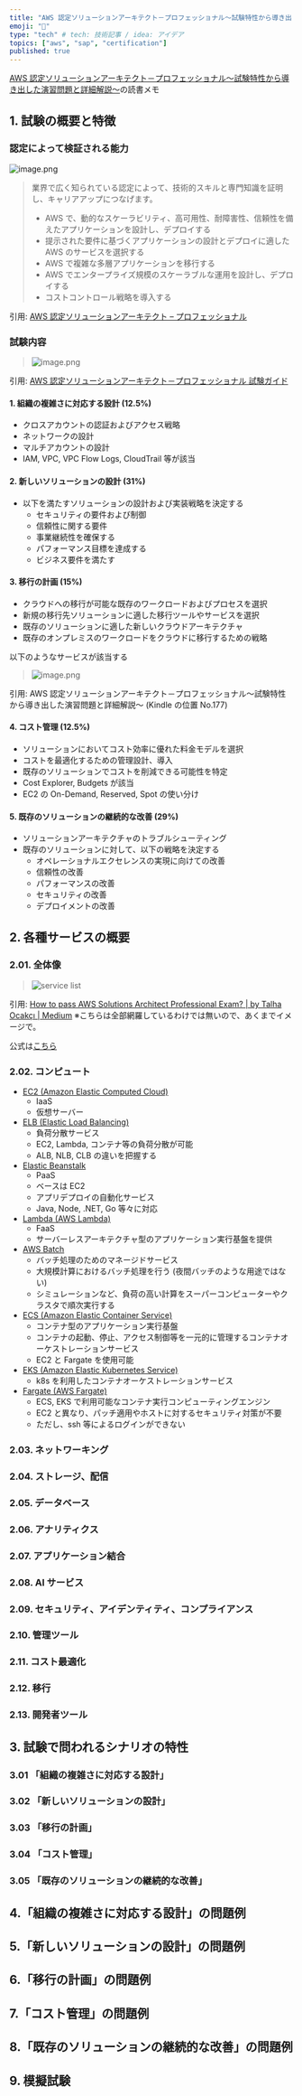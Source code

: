 ```yaml
---
title: "AWS 認定ソリューションアーキテクト－プロフェッショナル～試験特性から導き出した演習問題と詳細解説～ 読書メモ"
emoji: "💯"
type: "tech" # tech: 技術記事 / idea: アイデア
topics: ["aws", "sap", "certification"]
published: true
---
```


[AWS 認定ソリューションアーキテクト－プロフェッショナル～試験特性から導き出した演習問題と詳細解説～](https://www.amazon.co.jp/dp/B08F9CQ6LT/ref=cm_sw_em_r_mt_dp_S04TBK0WJSEYK3CXGMQ3)の読書メモ

## 1. 試験の概要と特徴

### 認定によって検証される能力

![image.png](https://qiita-image-store.s3.ap-northeast-1.amazonaws.com/0/110860/47642b6e-1ef1-016f-c426-638d2059f266.png)

> 業界で広く知られている認定によって、技術的スキルと専門知識を証明し、キャリアアップにつなげます。
>
> - AWS で、動的なスケーラビリティ、高可用性、耐障害性、信頼性を備えたアプリケーションを設計し、デプロイする
> - 提示された要件に基づくアプリケーションの設計とデプロイに適した AWS のサービスを選択する
> - AWS で複雑な多層アプリケーションを移行する
> - AWS でエンタープライズ規模のスケーラブルな運用を設計し、デプロイする
> - コストコントロール戦略を導入する

引用: [AWS 認定ソリューションアーキテクト – プロフェッショナル](https://aws.amazon.com/jp/certification/certified-solutions-architect-professional/)

### 試験内容

> ![image.png](https://qiita-image-store.s3.ap-northeast-1.amazonaws.com/0/110860/1d9e143d-6514-1e8e-24e0-2626b776408f.png)

引用: [AWS 認定ソリューションアーキテクト－プロフェッショナル 試験ガイド](https://d1.awsstatic.com/ja_JP/training-and-certification/docs-sa-pro/AWS-Certified-Solutions-Architect-Professional_Exam-Guide.pdf)

#### 1. 組織の複雑さに対応する設計 (12.5%)

- クロスアカウントの認証およびアクセス戦略
- ネットワークの設計
- マルチアカウントの設計
- IAM, VPC, VPC Flow Logs, CloudTrail 等が該当

#### 2. 新しいソリューションの設計 (31%)

- 以下を満たすソリューションの設計および実装戦略を決定する
  - セキュリティの要件および制御
  - 信頼性に関する要件
  - 事業継続性を確保する
  - パフォーマンス目標を達成する
  - ビジネス要件を満たす

#### 3. 移行の計画 (15%)

- クラウドへの移行が可能な既存のワークロードおよびプロセスを選択
- 新規の移行先ソリューションに適した移行ツールやサービスを選択
- 既存のソリューションに適した新しいクラウドアーキテクチャ
- 既存のオンプレミスのワークロードをクラウドに移行するための戦略

以下のようなサービスが該当する

> ![image.png](https://qiita-image-store.s3.ap-northeast-1.amazonaws.com/0/110860/6668a974-db14-5959-dcb6-e6fae4fd2ed6.png)

引用: AWS 認定ソリューションアーキテクト－プロフェッショナル～試験特性から導き出した演習問題と詳細解説～ (Kindle の位置 No.177)

#### 4. コスト管理 (12.5%)

- ソリューションにおいてコスト効率に優れた料金モデルを選択
- コストを最適化するための管理設計、導入
- 既存のソリューションでコストを削減できる可能性を特定
- Cost Explorer, Budgets が該当
- EC2 の On-Demand, Reserved, Spot の使い分け

#### 5. 既存のソリューションの継続的な改善 (29%)

- ソリューションアーキテクチャのトラブルシューティング
- 既存のソリューションに対して、以下の戦略を決定する
  - オペレーショナルエクセレンスの実現に向けての改善
  - 信頼性の改善
  - パフォーマンスの改善
  - セキュリティの改善
  - デプロイメントの改善

## 2. 各種サービスの概要

### 2.01. 全体像

> ![service list](https://miro.medium.com/max/1400/0*3QXuNLMfyvH1L_vA.png)

引用: [How to pass AWS Solutions Architect Professional Exam? | by Talha Ocakçı | Medium](https://medium.com/@talhaocakci/how-to-pass-aws-solutions-architect-professional-exam-87bebfdae86f)
※こちらは全部網羅しているわけでは無いので、あくまでイメージで。

公式は[こちら](https://aws.amazon.com/jp/aws-jp-introduction/aws-jp-webinar-service-cut/)

### 2.02. コンピュート

- [EC2 (Amazon Elastic Computed Cloud)](https://www.slideshare.net/AmazonWebServicesJapan/20190305-aws-black-belt-online-seminar-amazon-ec2)
  - IaaS
  - 仮想サーバー
- [ELB (Elastic Load Balancing)](https://www.slideshare.net/AmazonWebServicesJapan/20191029-aws-black-belt-online-seminar-elastic-load-balancing-elb)
  - 負荷分散サービス
  - EC2, Lambda, コンテナ等の負荷分散が可能
  - ALB, NLB, CLB の違いを把握する
- [Elastic Beanstalk](https://www.slideshare.net/AmazonWebServicesJapan/aws-black-belt-online-seminar-2017-aws-elastic-beanstalk)
  - PaaS
  - ベースは EC2
  - アプリデプロイの自動化サービス
  - Java, Node, .NET, Go 等々に対応
- [Lambda (AWS Lambda)](https://www.slideshare.net/AmazonWebServicesJapan/20190814-aws-black-belt-online-seminar-aws-serverless-application-model-165314501)
  - FaaS
  - サーバーレスアーキテクチャ型のアプリケーション実行基盤を提供
- [AWS Batch](https://www.slideshare.net/AmazonWebServicesJapan/20190911-aws-black-belt-online-seminar-aws-batch)
  - バッチ処理のためのマネージドサービス
  - 大規模計算におけるバッチ処理を行う (夜間バッチのような用途ではない)
  - シミュレーションなど、負荷の高い計算をスーパーコンピューターやクラスタで順次実行する
- [ECS (Amazon Elastic Container Service)](https://www.slideshare.net/AmazonWebServicesJapan/20190731-black-belt-online-seminar-amazon-ecs-deep-dive-162160987)
  - コンテナ型のアプリケーション実行基盤
  - コンテナの起動、停止、アクセス制御等を一元的に管理するコンテナオーケストレーションサービス
  - EC2 と Fargate を使用可能
- [EKS (Amazon Elastic Kubernetes Service)](https://www.slideshare.net/AmazonWebServicesJapan/20190410-aws-black-belt-online-seminar-amazon-elastic-container-service-for-kubernetes-amazon-eks)
  - k8s を利用したコンテナオーケストレーションサービス
- [Fargate (AWS Fargate)](https://www.slideshare.net/AmazonWebServicesJapan/20190925-aws-black-belt-online-seminar-aws-fargate)
  - ECS, EKS で利用可能なコンテナ実行コンピューティングエンジン
  - EC2 と異なり、パッチ適用やホストに対するセキュリティ対策が不要
  - ただし、ssh 等によるログインができない

### 2.03. ネットワーキング

### 2.04. ストレージ、配信

### 2.05. データベース

### 2.06. アナリティクス

### 2.07. アプリケーション結合

### 2.08. AI サービス

### 2.09. セキュリティ、アイデンティティ、コンプライアンス

### 2.10. 管理ツール

### 2.11. コスト最適化

### 2.12. 移行

### 2.13. 開発者ツール

## 3. 試験で問われるシナリオの特性

### 3.01 「組織の複雑さに対応する設計」

### 3.02 「新しいソリューションの設計」

### 3.03 「移行の計画」

### 3.04 「コスト管理」

### 3.05 「既存のソリューションの継続的な改善」

## 4.「組織の複雑さに対応する設計」の問題例

## 5.「新しいソリューションの設計」の問題例

## 6.「移行の計画」の問題例

## 7.「コスト管理」の問題例

## 8.「既存のソリューションの継続的な改善」の問題例

## 9. 模擬試験
